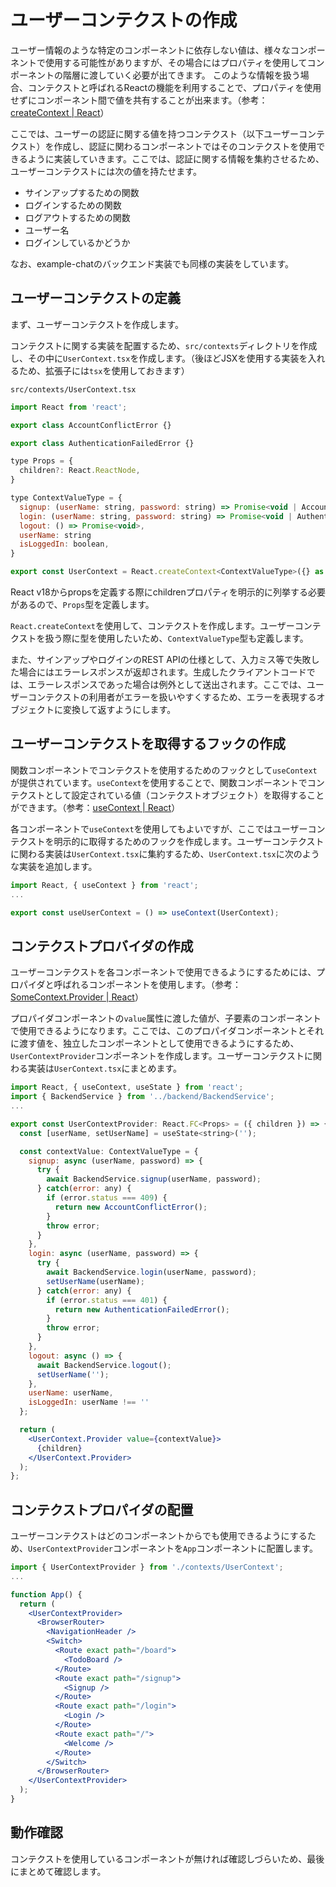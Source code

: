 # ユーザーコンテクストの作成

ユーザー情報のような特定のコンポーネントに依存しない値は、様々なコンポーネントで使用する可能性がありますが、その場合にはプロパティを使用してコンポーネントの階層に渡していく必要が出てきます。
このような情報を扱う場合、コンテクストと呼ばれるReactの機能を利用することで、プロパティを使用せずにコンポーネント間で値を共有することが出来ます。（参考：[createContext | React](https://ja.react.dev/reference/react/createContext)）

ここでは、ユーザーの認証に関する値を持つコンテクスト（以下ユーザーコンテクスト）を作成し、認証に関わるコンポーネントではそのコンテクストを使用できるように実装していきます。ここでは、認証に関する情報を集約させるため、ユーザーコンテクストには次の値を持たせます。

- サインアップするための関数
- ログインするための関数
- ログアウトするための関数
- ユーザー名
- ログインしているかどうか

なお、example-chatのバックエンド実装でも同様の実装をしています。

## ユーザーコンテクストの定義

まず、ユーザーコンテクストを作成します。

コンテクストに関する実装を配置するため、`src/contexts`ディレクトリを作成し、その中に`UserContext.tsx`を作成します。（後ほどJSXを使用する実装を入れるため、拡張子には`tsx`を使用しておきます）

`src/contexts/UserContext.tsx`
```js
import React from 'react';

export class AccountConflictError {}

export class AuthenticationFailedError {}

type Props = {
  children?: React.ReactNode,
}

type ContextValueType = {
  signup: (userName: string, password: string) => Promise<void | AccountConflictError>,
  login: (userName: string, password: string) => Promise<void | AuthenticationFailedError>,
  logout: () => Promise<void>,
  userName: string
  isLoggedIn: boolean,
}

export const UserContext = React.createContext<ContextValueType>({} as ContextValueType);
```

React v18からpropsを定義する際にchildrenプロパティを明示的に列挙する必要があるので、`Props`型を定義します。

`React.createContext`を使用して、コンテクストを作成します。ユーザーコンテクストを扱う際に型を使用したいため、`ContextValueType`型も定義します。

また、サインアップやログインのREST APIの仕様として、入力ミス等で失敗した場合にはエラーレスポンスが返却されます。生成したクライアントコードでは、エラーレスポンスであった場合は例外として送出されます。ここでは、ユーザーコンテクストの利用者がエラーを扱いやすくするため、エラーを表現するオブジェクトに変換して返すようにします。

## ユーザーコンテクストを取得するフックの作成

関数コンポーネントでコンテクストを使用するためのフックとして`useContext`が提供されています。`useContext`を使用することで、関数コンポーネントでコンテクストとして設定されている値（コンテクストオブジェクト）を取得することができます。（参考：[useContext | React](https://ja.react.dev/reference/react/useContext)）

各コンポーネントで`useContext`を使用してもよいですが、ここではユーザーコンテクストを明示的に取得するためのフックを作成します。ユーザーコンテクストに関わる実装は`UserContext.tsx`に集約するため、`UserContext.tsx`に次のような実装を追加します。

```js
import React, { useContext } from 'react';
...

export const useUserContext = () => useContext(UserContext);
```

## コンテクストプロバイダの作成

ユーザーコンテクストを各コンポーネントで使用できるようにするためには、プロパイダと呼ばれるコンポーネントを使用します。（参考：[SomeContext.Provider | React](https://ja.react.dev/reference/react/createContext#provider)）

プロパイダコンポーネントの`value`属性に渡した値が、子要素のコンポーネントで使用できるようになります。ここでは、このプロパイダコンポーネントとそれに渡す値を、独立したコンポーネントとして使用できるようにするため、`UserContextProvider`コンポーネントを作成します。ユーザーコンテクストに関わる実装は`UserContext.tsx`にまとめます。

```jsx
import React, { useContext, useState } from 'react';
import { BackendService } from '../backend/BackendService';
...

export const UserContextProvider: React.FC<Props> = ({ children }) => {
  const [userName, setUserName] = useState<string>('');

  const contextValue: ContextValueType = {
    signup: async (userName, password) => {
      try {
        await BackendService.signup(userName, password);
      } catch(error: any) {
        if (error.status === 409) {
          return new AccountConflictError();
        }
        throw error;
      }
    },
    login: async (userName, password) => {
      try {
        await BackendService.login(userName, password);
        setUserName(userName);
      } catch(error: any) {
        if (error.status === 401) {
          return new AuthenticationFailedError();
        }
        throw error;
      }
    },
    logout: async () => {
      await BackendService.logout();
      setUserName('');
    },
    userName: userName,
    isLoggedIn: userName !== ''
  };

  return (
    <UserContext.Provider value={contextValue}>
      {children}
    </UserContext.Provider>
  );
};
```

## コンテクストプロパイダの配置

ユーザーコンテクストはどのコンポーネントからでも使用できるようにするため、`UserContextProvider`コンポーネントを`App`コンポーネントに配置します。

```jsx
import { UserContextProvider } from './contexts/UserContext';
...

function App() {
  return (
    <UserContextProvider>
      <BrowserRouter>
        <NavigationHeader />
        <Switch>
          <Route exact path="/board">
            <TodoBoard />
          </Route>
          <Route exact path="/signup">
            <Signup />
          </Route>
          <Route exact path="/login">
            <Login />
          </Route>
          <Route exact path="/">
            <Welcome />
          </Route>
        </Switch>
      </BrowserRouter>
    </UserContextProvider>
  );
}
```

## 動作確認

コンテクストを使用しているコンポーネントが無ければ確認しづらいため、最後にまとめて確認します。